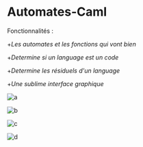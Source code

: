 # Automates-Caml

Fonctionnalités :

  +*Les automates et les fonctions qui vont bien*

  +*Determine si un language est un code*

  +*Determine les résiduels d'un language*

  +*Une sublime interface graphique*

![a](http://img11.hostingpics.net/pics/642835auto2.png)


![b](http://img11.hostingpics.net/pics/746959auto4.png)


![c](http://img11.hostingpics.net/pics/549050auto3.png)


![d](http://img11.hostingpics.net/pics/833123auto6.png)
